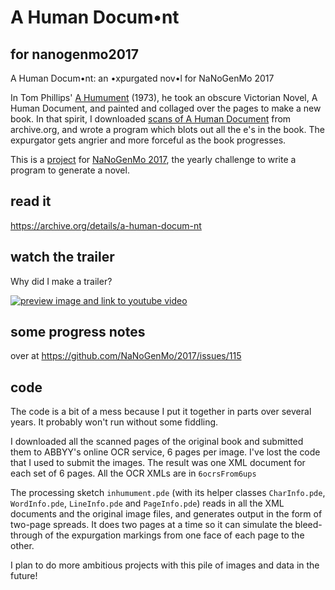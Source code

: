 # A Human Docum•nt
## for nanogenmo2017
A Human Docum•nt: an •xpurgated nov•l for NaNoGenMo 2017

In Tom Phillips' [A Humument](http://www.tomphillips.co.uk/humument) (1973), he took an obscure Victorian Novel, A Human Document, and painted and collaged over the pages to make a new book. In that spirit, I downloaded [scans of A Human Document](https://archive.org/details/humandocumentnov01malluoft) from archive.org, and wrote a program which blots out all the e's in the book. The expurgator gets angrier and more forceful as the book progresses.

This is a [project](https://github.com/NaNoGenMo/2017/issues/115) for [NaNoGenMo 2017](https://github.com/NaNoGenMo/2017/), the yearly challenge to write a program to generate a novel.

## read it
https://archive.org/details/a-human-docum-nt

## watch the trailer
Why did I make a trailer?

[![preview image and link to youtube video](https://img.youtube.com/vi/yKq9d2IgPvw/0.jpg)](https://www.youtube.com/watch?v=yKq9d2IgPvw)

## some progress notes
over at https://github.com/NaNoGenMo/2017/issues/115

## code

The code is a bit of a mess because I put it together in parts over several years. It probably won't run without some fiddling.

I downloaded all the scanned pages of the original book and submitted them to ABBYY's online OCR service, 6 pages per image. I've lost the code that I used to submit the images. The result was one XML document for each set of 6 pages. All the OCR XMLs are in `6ocrsFrom6ups`

The processing sketch `inhumument.pde` (with its helper classes `CharInfo.pde`, `WordInfo.pde`, `LineInfo.pde` and `PageInfo.pde`) reads in all the XML documents and the original image files, and generates output in the form of two-page spreads. It does two pages at a time so it can simulate the bleed-through of the expurgation markings from one face of each page to the other. 

I plan to do more ambitious projects with this pile of images and data in the future!
